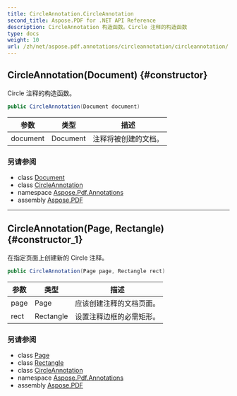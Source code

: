 ```yaml
---
title: CircleAnnotation.CircleAnnotation
second_title: Aspose.PDF for .NET API Reference
description: CircleAnnotation 构造函数。Circle 注释的构造函数
type: docs
weight: 10
url: /zh/net/aspose.pdf.annotations/circleannotation/circleannotation/
---
```

## CircleAnnotation(Document) {#constructor}

Circle 注释的构造函数。

```csharp
public CircleAnnotation(Document document)
```

| 参数 | 类型 | 描述 |
| --- | --- | --- |
| document | Document | 注释将被创建的文档。 |

### 另请参阅

* class [Document](../../../aspose.pdf/document/)
* class [CircleAnnotation](../)
* namespace [Aspose.Pdf.Annotations](../../../aspose.pdf.annotations/)
* assembly [Aspose.PDF](../../../)

---

## CircleAnnotation(Page, Rectangle) {#constructor_1}

在指定页面上创建新的 Circle 注释。

```csharp
public CircleAnnotation(Page page, Rectangle rect)
```

| 参数 | 类型 | 描述 |
| --- | --- | --- |
| page | Page | 应该创建注释的文档页面。 |
| rect | Rectangle | 设置注释边框的必需矩形。 |

### 另请参阅

* class [Page](../../../aspose.pdf/page/)
* class [Rectangle](../../../aspose.pdf/rectangle/)
* class [CircleAnnotation](../)
* namespace [Aspose.Pdf.Annotations](../../../aspose.pdf.annotations/)
* assembly [Aspose.PDF](../../../)